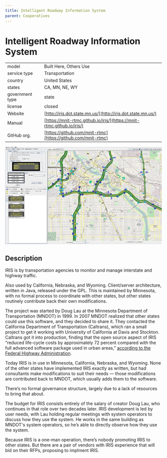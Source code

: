 ```yaml
---
title: Intelligent Roadway Information System
parent: Cooperatives
---
```


# Intelligent Roadway Information System

|                   |                                          |
|:------------------|:-----------------------------------------|
| model             | Built Here, Others Use
| service type      | Transportation
| country           | United States
| states            | CA, MN, NE, WY
| government type   | state
| license           | closed
| Website           | [http://iris.dot.state.mn.us/](http://iris.dot.state.mn.us/)
| Manual            | [https://mnit-rtmc.github.io/iris/](https://mnit-rtmc.github.io/iris/)
| GitHub org.       | [https://github.com/mnit-rtmc](https://github.com/mnit-rtmc)

![IRIS screenshot](images/mn-iris.png)


## Description

IRIS is by transportation agencies to monitor and manage interstate and highway traffic.

Also used by California, Nebraska, and Wyoming. Client/server architecture, written in Java, released under the GPL. This is maintained by Minnesota, with no formal process to coordinate with other states, but other states routinely contribute back their own modifications.

The project was started by Doug Lau at the Minnesota Department of Transportation (MNDOT) in 1999. In 2007 MNDOT realized that other states could use this software, and they decided to share it. They contacted the California Department of Transportation (Caltrans), which ran a small project to get it working with University of California at Davis and Stockton. Caltrans got it into production, finding that the open source aspect of IRIS “reduced life-cycle costs by approximately 72 percent compared with the full advanced software package used in urban areas,” [according to the Federal Highway Administration](https://www.fhwa.dot.gov/publications/publicroads/17marapr/05.cfm).

Today IRIS is in use in Minnesota, California, Nebraska, and Wyoming. None of the other states have implemented IRIS exactly as written, but had consultants make modifications to suit their needs — those modifications are contributed back to MNDOT, which usually adds them to the software.

There’s no formal governance structure, largely due to a lack of resources to bring that about.

The budget for IRIS consists entirely of the salary of creator Doug Lau, who continues in that role over two decades later. IRIS development is led by user needs, with Lau holding regular meetings with system operators to discuss how they use the system. He works in the same building as MNDOT's system operators, so he’s able to directly observe how they use the system.

Because IRIS is a one-man operation, there’s nobody promoting IRIS to other states. But there are a pair of vendors with IRIS experience that will bid on their RFPs, proposing to implment IRIS.
